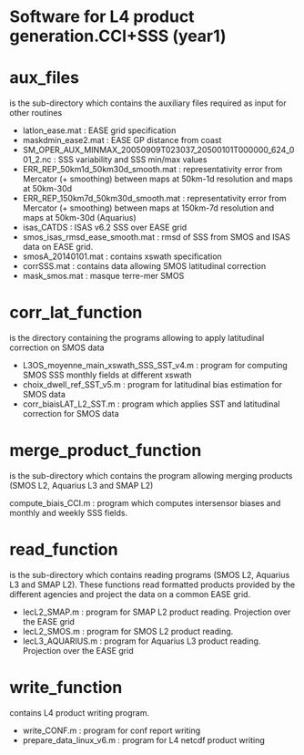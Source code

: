 # Software for L4 product generation.CCI+SSS (year1)

# aux_files 
is the sub-directory which contains the auxiliary files required as input for other routines

* latlon_ease.mat : EASE grid specification
* maskdmin_ease2.mat : EASE GP distance from coast
* SM_OPER_AUX_MINMAX_20050909T023037_20500101T000000_624_001_2.nc : SSS variability and SSS min/max values
* ERR_REP_50km1d_50km30d_smooth.mat : representativity error from Mercator (+ smoothing) between maps at 50km-1d resolution and maps at 50km-30d
* ERR_REP_150km7d_50km30d_smooth.mat : representativity error from Mercator (+ smoothing) between maps at 150km-7d resolution and maps at 50km-30d  (Aquarius)
* isas_CATDS : ISAS v6.2 SSS over EASE grid
* smos_isas_rmsd_ease_smooth.mat : rmsd of SSS from SMOS and ISAS data on EASE grid.
* smosA_20140101.mat : contains xswath specification
* corrSSS.mat : contains data allowing SMOS latitudinal correction
* mask_smos.mat : masque terre-mer SMOS

# corr_lat_function 
is the directory containing the programs allowing to apply latitudinal correction on SMOS data

* L3OS_moyenne_main_xswath_SSS_SST_v4.m : program for computing SMOS SSS monthly fields at different xswath
* choix_dwell_ref_SST_v5.m : program for latitudinal bias estimation for SMOS data
* corr_biaisLAT_L2_SST.m : program which applies SST and latitudinal correction for SMOS data

# merge_product_function 
is the sub-directory which contains the program allowing merging products (SMOS L2, Aquarius L3 and SMAP L2)

compute_biais_CCI.m : program which computes intersensor biases and monthly and weekly SSS fields.


# read_function 
is the sub-directory which contains reading programs (SMOS L2, Aquarius L3 and SMAP L2). These functions read formatted products provided by the different agencies and project the data on a common EASE grid.

* lecL2_SMAP.m : program for SMAP L2 product reading. Projection over the EASE grid
* lecL2_SMOS.m : program for SMOS L2 product reading.
* lecL3_AQUARIUS.m : program for Aquarius L3 product reading. Projection over the EASE grid

# write_function 
contains L4 product writing program. 

* write_CONF.m : program for conf report writing
* prepare_data_linux_v6.m : program for L4 netcdf product writing


